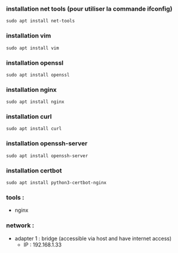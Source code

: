 ### installation net tools (pour utiliser la commande ifconfig)

``` 
sudo apt install net-tools 
```

### installation vim

``` sudo apt install vim ```

### installation openssl

```sudo apt install openssl```

### installation nginx

```sudo apt install nginx```

### installation curl

```sudo apt install curl```

### installation openssh-server

```sudo apt install openssh-server```

### installation certbot

```sudo apt install python3-certbot-nginx```

### tools :

* nginx

### network :

* adapter 1 : bridge (accessible via host and have internet access)
    * IP :  192.168.1.33